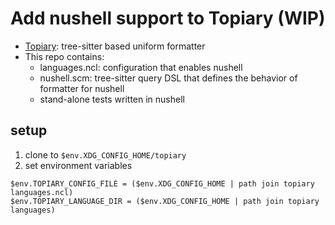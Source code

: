 # Add nushell support to Topiary (WIP)

* [Topiary](https://github.com/tweag/topiary): tree-sitter based uniform formatter
* This repo contains:
  - languages.ncl: configuration that enables nushell
  - nushell.scm: tree-sitter query DSL that defines the behavior of formatter for nushell
  - stand-alone tests written in nushell

## setup

1. clone to `$env.XDG_CONFIG_HOME/topiary`
2. set environment variables
```nu
$env.TOPIARY_CONFIG_FILE = ($env.XDG_CONFIG_HOME | path join topiary languages.ncl)
$env.TOPIARY_LANGUAGE_DIR = ($env.XDG_CONFIG_HOME | path join topiary languages)
```
